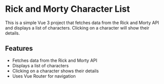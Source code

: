 # Rick and Morty Character List

This is a simple Vue 3 project that fetches data from the Rick and Morty API and displays a list of characters. Clicking on a character will show their details.

## Features

- Fetches data from the Rick and Morty API
- Displays a list of characters
- Clicking on a character shows their details
- Uses Vue Router for navigation
